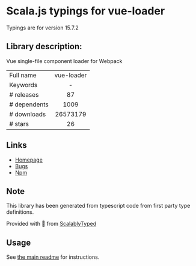 
# Scala.js typings for vue-loader

Typings are for version 15.7.2

## Library description:
Vue single-file component loader for Webpack

|                    |                 |
| ------------------ | :-------------: |
| Full name          | vue-loader |
| Keywords           | - |
| # releases         | 87 |
| # dependents       | 1009 |
| # downloads        | 26573179 |
| # stars            | 26 |

## Links
- [Homepage](https://github.com/vuejs/vue-loader)
- [Bugs](https://github.com/vuejs/vue-loader/issues)
- [Npm](https://www.npmjs.com/package/vue-loader)
    


## Note
This library has been generated from typescript code from first party type definitions.

Provided with :purple_heart: from [ScalablyTyped](https://github.com/oyvindberg/ScalablyTyped)

## Usage
See [the main readme](../../readme.md) for instructions.


